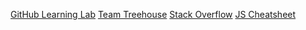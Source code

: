 [GitHub Learning Lab](https://lab.github.com/)
[Team Treehouse](https://teamtreehouse.com/)
[Stack Overflow](https://stackoverflow.com/)
[JS Cheatsheet](https://devhints.io/jsdoc)
